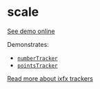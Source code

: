 # scale

[See demo online](https://clinth.github.io/ixfx-demos/pointer/scale/)

Demonstrates:
* [`numberTracker`](https://clinth.github.io/ixfx/functions/Data.numberTracker.html)
* [`pointsTracker`](https://clinth.github.io/ixfx/functions/Data.pointsTracker.html)

[Read more about ixfx trackers](https://clinth.github.io/ixfx-docs/data/trackers/)